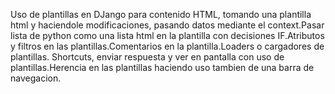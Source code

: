 Uso de plantillas en DJango para contenido HTML, tomando una plantilla html y haciendole modificaciones, pasando datos mediante el context.Pasar lista de python como una lista html en la plantilla con decisiones IF.Atributos y filtros en las plantillas.Comentarios en la plantilla.Loaders o cargadores de plantillas. Shortcuts, enviar respuesta y ver en pantalla con uso de plantillas.Herencia en las plantillas haciendo uso tambien de una barra de navegacion.
